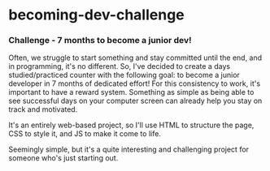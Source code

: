 # becoming-dev-challenge
### Challenge - 7 months to become a junior dev!

Often, we struggle to start something and stay committed until the end, and in programming, it's no different. So, I've decided to create a days studied/practiced counter with the following goal: to become a junior developer in 7 months of dedicated effort!
For this consistency to work, it's important to have a reward system. Something as simple as being able to see successful days on your computer screen can already help you stay on track and motivated.

It's an entirely web-based project, so I'll use HTML to structure the page, CSS to style it, and JS to make it come to life.

Seemingly simple, but it's a quite interesting and challenging project for someone who's just starting out.
